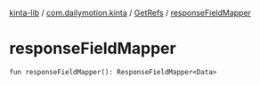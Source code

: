 [kinta-lib](../../index.md) / [com.dailymotion.kinta](../index.md) / [GetRefs](index.md) / [responseFieldMapper](./response-field-mapper.md)

# responseFieldMapper

`fun responseFieldMapper(): ResponseFieldMapper<Data>`